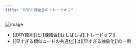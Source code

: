 ```yaml
---
title: "DRYと疎結合のトレードオフ"
---
```


![image](https://gyazo.com/960144056a4d08e5df6bf0517826942e/thumb/1000)

- [[DRY原則]]と[[疎結合]]はしばしば[[トレードオフ]]
- [[早すぎる類似コードの共通化]]は[[早すぎる抽象化]]の一例
